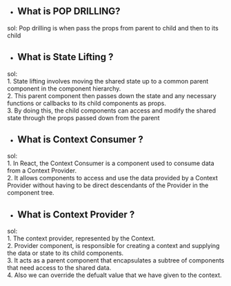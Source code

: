 - ## What is POP DRILLING? <br/>
sol:  Pop drilling is when pass the props from parent to child and then to its child <br/>
- ## What is State Lifting ? <br/>
sol: <br/>
     1. State lifting involves moving the shared state up to a common parent component in the component hierarchy. <br/>
     2. This parent component then passes down the state and any necessary functions or callbacks to its child components as props. <br/>
     3. By doing this, the child components can access and modify the shared state through the props passed down from the parent <br/>
- ## What is Context Consumer ? <br/>
sol: <br/>
     1. In React, the Context Consumer is a component used to consume data from a Context Provider.<br/> 
     2. It allows components to access and use the data provided by a Context Provider without having to be direct descendants of the Provider in the component tree.<br/>
- ## What is Context Provider ? <br/>
sol: <br/>
     1. The context provider, represented by the Context. <br/>
     2. Provider component, is responsible for creating a context and supplying the data or state to its child components. <br/>
     3. It acts as a parent component that encapsulates a subtree of components that need access to the shared data.<br/>
     4. Also we can override the defualt value that we have given to the context. <br/>
